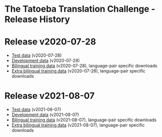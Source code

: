 
# The Tatoeba Translation Challenge - Release History

# Release v2020-07-28

* [Test data](https://object.pouta.csc.fi/Tatoeba-Challenge-devtest/test-v2020-07-28.tar) (v2020-07-28)
* [Development data](https://object.pouta.csc.fi/Tatoeba-Challenge-devtest/dev-v2020-07-28.tar) (v2020-07-28)
* [Bilingual training data](README-v2020-07-28.md) (v2020-07-28), language-pair specific downloads
* [Extra bilingual training data](subsets/NoTestData-v2020-07-28.md) (v2020-07-28), language-pair specific downloads


# Release v2021-08-07

* [Test data](https://object.pouta.csc.fi/Tatoeba-Challenge-devtest/test-v2021-08-07.tar) (v2021-08-07)
* [Development data](https://object.pouta.csc.fi/Tatoeba-Challenge-devtest/dev-v2021-08-07.tar) (v2021-08-07)
* [Bilingual training data](data/README-v2021-08-07.md) (v2021-08-07), language-pair specific downloads
* [Extra bilingual training data](data/subsets/NoTestData-v2021-08-07.md) (v2021-08-07), language-pair specific downloads

